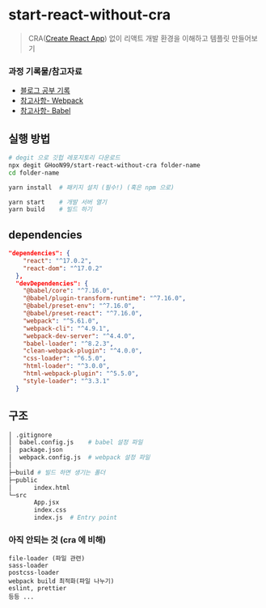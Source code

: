 # start-react-without-cra
> CRA([Create React App](https://github.com/facebook/create-react-app)) 없이 리액트 개발 환경을 이해하고 템플릿 만들어보기

### 과정 기록물/참고자료 
- [블로그 공부 기록](https://ghoon99.tistory.com/61)
- [참고사항- Webpack](https://webpack.js.org/) 
- [참고사항- Babel](https://babeljs.io/) 

## 실행 방법

```sh
# degit 으로 깃헙 레포지토리 다운로드
npx degit GHooN99/start-react-without-cra folder-name
cd folder-name

yarn install  # 패키지 설치 (필수!) (혹은 npm 으로)

yarn start    # 개발 서버 열기
yarn build    # 빌드 하기
```


## dependencies
```json
"dependencies": {
    "react": "^17.0.2",
    "react-dom": "^17.0.2"
  },
  "devDependencies": {
    "@babel/core": "^7.16.0",
    "@babel/plugin-transform-runtime": "^7.16.0",
    "@babel/preset-env": "^7.16.0",
    "@babel/preset-react": "^7.16.0",
    "webpack": "^5.61.0",
    "webpack-cli": "^4.9.1",
    "webpack-dev-server": "^4.4.0",
    "babel-loader": "^8.2.3",
    "clean-webpack-plugin": "^4.0.0",
    "css-loader": "^6.5.0",
    "html-loader": "^3.0.0",
    "html-webpack-plugin": "^5.5.0",
    "style-loader": "^3.3.1"
  }

```

## 구조

```sh
│ .gitignore
│  babel.config.js    # babel 설정 파일
│  package.json
│  webpack.config.js  # webpack 설정 파일 
│
├─build # 빌드 하면 생기는 폴더 
├─public
│      index.html
└─src
       App.jsx
       index.css
       index.js  # Entry point
```

### 아직 안되는 것 (cra 에 비해)
```
file-loader (파일 관련)
sass-loader
postcss-loader
webpack build 최적화(파일 나누기)
eslint, prettier 
등등 ...
```
